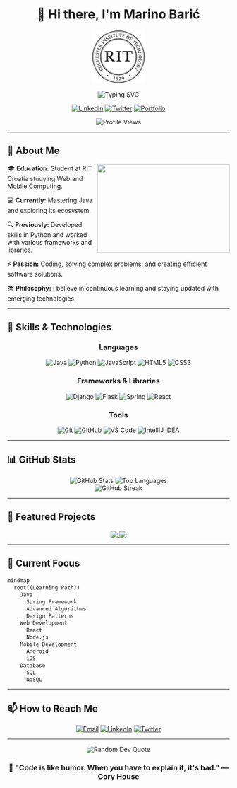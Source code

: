 <div align="center">
  
  # 👋 Hi there, I'm Marino Barić

  <p align="center">
  <a href="https://www.rit.edu/"> <img src="assets/rit-logo.svg" width="120" alt="RIT Logo"> </a>
</p>

  
  <img src="https://readme-typing-svg.herokuapp.com?font=Fira+Code&size=24&duration=3000&pause=1000&color=2196F3&center=true&vCenter=true&width=435&lines=Student+at+RIT+Croatia;Web+and+Mobile+Computing;Aspiring+Software+Developer;Problem+Solver;Tech+Enthusiast" alt="Typing SVG" />
  
  <br>
  
  [![LinkedIn](https://img.shields.io/badge/LinkedIn-%230077B5.svg?logo=linkedin&logoColor=white)](https://linkedin.com/in/marino-baric) 
  [![Twitter](https://img.shields.io/badge/Twitter-%231DA1F2.svg?logo=Twitter&logoColor=white)](https://twitter.com/marino_baric) 
  [![Portfolio](https://img.shields.io/badge/Portfolio-%23000000.svg?logo=firefox&logoColor=#FF7139)](https://yourwebsite.com)

  <img src="https://komarev.com/ghpvc/?username=MarinoBaric&style=for-the-badge&color=blue" alt="Profile Views" />
</div>

---

## 🚀 About Me

<img align="right" width="300" height="200" src="https://media.giphy.com/media/qgQUggAC3Pfv687qPC/giphy.gif">

🎓 **Education:** Student at RIT Croatia studying Web and Mobile Computing.

💻 **Currently:** Mastering Java and exploring its ecosystem.

🔍 **Previously:** Developed skills in Python and worked with various frameworks and libraries.

⚡ **Passion:** Coding, solving complex problems, and creating efficient software solutions.

📚 **Philosophy:** I believe in continuous learning and staying updated with emerging technologies.

---

## 💼 Skills & Technologies

<div align="center">
  
### Languages
![Java](https://img.shields.io/badge/Java-%23ED8B00.svg?style=for-the-badge&logo=openjdk&logoColor=white)
![Python](https://img.shields.io/badge/Python-3670A0?style=for-the-badge&logo=python&logoColor=ffdd54)
![JavaScript](https://img.shields.io/badge/JavaScript-%23323330.svg?style=for-the-badge&logo=javascript&logoColor=%23F7DF1E)
![HTML5](https://img.shields.io/badge/HTML5-%23E34F26.svg?style=for-the-badge&logo=html5&logoColor=white)
![CSS3](https://img.shields.io/badge/CSS3-%231572B6.svg?style=for-the-badge&logo=css3&logoColor=white)

### Frameworks & Libraries
![Django](https://img.shields.io/badge/Django-%23092E20.svg?style=for-the-badge&logo=django&logoColor=white)
![Flask](https://img.shields.io/badge/Flask-%23000.svg?style=for-the-badge&logo=flask&logoColor=white)
![Spring](https://img.shields.io/badge/Spring-%236DB33F.svg?style=for-the-badge&logo=spring&logoColor=white)
![React](https://img.shields.io/badge/React-%2320232a.svg?style=for-the-badge&logo=react&logoColor=%2361DAFB)

### Tools
![Git](https://img.shields.io/badge/Git-%23F05033.svg?style=for-the-badge&logo=git&logoColor=white)
![GitHub](https://img.shields.io/badge/GitHub-%23121011.svg?style=for-the-badge&logo=github&logoColor=white)
![VS Code](https://img.shields.io/badge/VS%20Code-0078d7.svg?style=for-the-badge&logo=visual-studio-code&logoColor=white)
![IntelliJ IDEA](https://img.shields.io/badge/IntelliJ%20IDEA-000000.svg?style=for-the-badge&logo=intellij-idea&logoColor=white)
  
</div>

---

## 📊 GitHub Stats

<div align="center">
  <img src="https://github-readme-stats.vercel.app/api?username=MarinoBaric&theme=react&hide_border=false&include_all_commits=true&count_private=true" alt="GitHub Stats" height="170" />
  <img src="https://github-readme-stats.vercel.app/api/top-langs/?username=MarinoBaric&theme=react&hide_border=false&include_all_commits=true&count_private=true&layout=compact" alt="Top Languages" height="170" />
</div>

<div align="center">
  <img src="https://github-readme-streak-stats.herokuapp.com/?user=MarinoBaric&theme=react&hide_border=false" alt="GitHub Streak" />
</div>

---

## 🌟 Featured Projects

<div align="center">
  
  <a href="https://github.com/MarinoBaric/Personal-Finance-Calculator-Page">
    <img align="center" src="https://github-readme-stats.vercel.app/api/pin/?username=MarinoBaric&repo=Personal-Finance-Calculator-Page&theme=react" />
  </a>
  <a href="https://github.com/MarinoBaric/Personal-Finance-Tracker">
    <img align="center" src="https://github-readme-stats.vercel.app/api/pin/?username=MarinoBaric&repo=Personal-Finance-Tracker&theme=react" />
  </a>
  
</div>

---

## 🎯 Current Focus

```mermaid
mindmap
  root((Learning Path))
    Java
      Spring Framework
      Advanced Algorithms
      Design Patterns
    Web Development
      React
      Node.js
    Mobile Development
      Android
      iOS
    Database
      SQL
      NoSQL
```

---

## 📫 How to Reach Me

<div align="center">
  
  [![Email](https://img.shields.io/badge/Email-D14836?style=for-the-badge&logo=gmail&logoColor=white)](mailto:mb8561@rit.edu)
  [![LinkedIn](https://img.shields.io/badge/LinkedIn-0077B5?style=for-the-badge&logo=linkedin&logoColor=white)](https://linkedin.com/in/marino-baric)
  [![Twitter](https://img.shields.io/badge/Twitter-1DA1F2?style=for-the-badge&logo=twitter&logoColor=white)](https://x.com/trends_dailly)

</div>

---

<div align="center">
  <img src="https://quotes-github-readme.vercel.app/api?type=horizontal&theme=radical" alt="Random Dev Quote" />

  <h3>💭 "Code is like humor. When you have to explain it, it's bad." — Cory House</h3>
</div>
